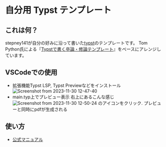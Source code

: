 # 自分用 Typst テンプレート

## これは何？
stepney141が自分の好みに沿って書いた[typst](https://github.com/typst/typst)のテンプレートです。
Tom Python氏による『[Typstで書く卒論・修論テンプレート](https://zenn.dev/chantakan/articles/ed80950004d145)』をベースにアレンジしています。

## VSCodeでの使用
- 拡張機能Typst LSP, Typst Previewなどをインストール
  ![Screenshot from 2023-11-30 12-47-40](https://github.com/ut-khanlab/master_thesis_template_for_typst/assets/104206906/db2f7474-7f72-4d20-82e1-eca5ce0c1cd3)
- main.typ上でプレビュー表示
  右上にあるこんな感じ![Screenshot from 2023-11-30 12-50-24](https://github.com/ut-khanlab/master_thesis_template_for_typst/assets/104206906/42fb2043-71c0-49aa-92c8-1508d7f74da5)
  のアイコンをクリック. プレビューと同時にpdfが生成される
  
## 使い方
- [公式マニュアル](https://typst.app/docs/)
